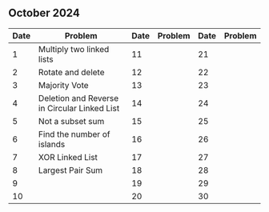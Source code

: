 ## October 2024

| Date | Problem                                      | Date | Problem | Date | Problem |
| ---- | -------------------------------------------- | ---- | ------- | ---- | ------- |
| 1    | Multiply two linked lists                    | 11   |         | 21   |         |
| 2    | Rotate and delete                            | 12   |         | 22   |         |
| 3    | Majority Vote                                | 13   |         | 23   |         |
| 4    | Deletion and Reverse in Circular Linked List | 14   |         | 24   |         |
| 5    | Not a subset sum                             | 15   |         | 25   |         |
| 6    | Find the number of islands                   | 16   |         | 26   |         |
| 7    | XOR Linked List                              | 17   |         | 27   |         |
| 8    | Largest Pair Sum                             | 18   |         | 28   |         |
| 9    |                                              | 19   |         | 29   |         |
| 10   |                                              | 20   |         | 30   |         |
